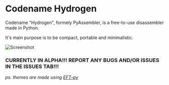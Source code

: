 # Codename Hydrogen
Codename "Hydrogen", formely PyAssembler, is a free-to-use disassembler made in Python.

It's main purpose is to be compact, portable and minimalistic.

![Screenshot](assets/showcase.png?raw=true)

### CURRENTLY IN ALPHA!!! REPORT ANY BUGS AND/OR ISSUES IN THE ISSUES TAB!!!
*ps. themes are made using [EFT-py](https://github.com/PossiblePanda/EFT-py)*